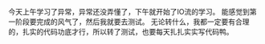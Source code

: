今天上午学习了异常，异常还没弄懂了，下午就开始了IO流的学习。
能感觉到第一阶段要完成的风气了，然后我就要去测试。
无论转什么，我都一定要有合理的，扎实的代码功底才行，所以转了测试，也要每天扎扎实实写代码鸭。
